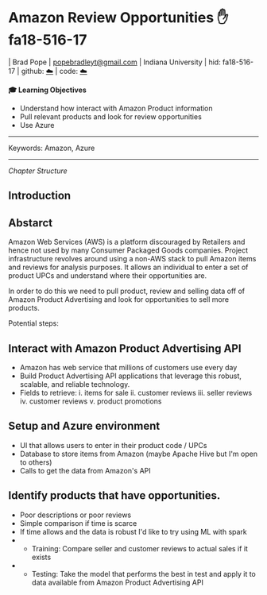 # Amazon Review Opportunities :hand: fa18-516-17

| Brad Pope
| popebradleyt@gmail.com
| Indiana University
| hid: fa18-516-17
| github: [:cloud:](https://github.com/cloudmesh-community/fa18-516-17/blob/master/project-paper/report.md)
| code: [:cloud:](https://github.com/cloudmesh-community/fa18-516-17/blob/master/project-code/README.sh)

**:mortar_board: Learning Objectives**

* Understand how interact with Amazon Product information
* Pull relevant products and look for review opportunities
* Use Azure
---

Keywords: Amazon, Azure

---

*Chapter Structure*

## Introduction


## Abstarct

Amazon Web Services (AWS) is a platform discouraged by Retailers and hence not used by many Consumer Packaged Goods companies.  Project infrastructure revolves around using a non-AWS stack to pull Amazon items and reviews for analysis purposes.  It allows an individual to enter a set of product UPCs and understand where their opportunities are.

In order to do this we need to pull product, review and selling data off of Amazon Product Advertising and look for opportunities to sell more products.

Potential steps:

## Interact with Amazon Product Advertising API

* Amazon has web service that millions of customers use every day
* Build Product Advertising API applications that leverage this robust, scalable, and reliable technology. 
* Fields to retrieve:
			i. items for sale
			ii. customer reviews
			iii. seller reviews
			iv. customer reviews
			v. product promotions
## Setup and Azure environment

* UI that allows users to enter in their product code / UPCs
* Database to store items from Amazon (maybe Apache Hive but I'm open to others)
* Calls to get the data from Amazon's API

## Identify products that have opportunities.  

* Poor descriptions or poor reviews
* Simple comparison if time is scarce
* If time allows and the data is robust I'd like to try using ML with spark
* - Training: Compare seller and customer reviews to actual sales if it exists
* - Testing: Take the model that performs the best in test and apply it to data available from Amazon Product Advertising API
